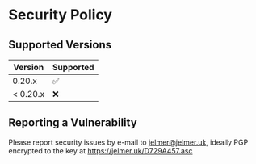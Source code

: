 # Security Policy

## Supported Versions

| Version  | Supported          |
| -------- | ------------------ |
| 0.20.x   | :white_check_mark: |
| < 0.20.x | :x:                |

## Reporting a Vulnerability

Please report security issues by e-mail to jelmer@jelmer.uk, ideally PGP encrypted to the key at https://jelmer.uk/D729A457.asc
